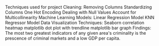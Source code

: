 Techniques used for project
Cleaning: 
Removing Columns
Standardizing Columns
One Hot Encoding
Dealing with Null Values
Account for Multicollinearity
Machine Learning Models:
Linear Regression Model
KNN Regressor Model
Data Visualization Techniques:
Seaborn correlation heatmap
matplotlib dot plot with trendline
matplotlib bar graph
Findings:
The most two greatest indicators of any given area's criminality is the prescence of criminal markets and a low GDP per capita.
